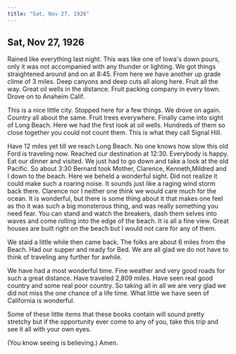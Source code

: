 ```yaml
---  
title: "Sat, Nov 27, 1926"  
---  
```

## Sat, Nov 27, 1926
Rained like everything last night. This was like one of Iowa's down pours, only it was not accompanied with any thunder or lighting. We got things straightened around and on at 8:45. From here we have another up grade clime of 3 miles. Deep canyons and deep cuts all along here. Fruit all the way. Great oil wells in the distance. Fruit packing company in every town. Drove on to Anaheim Calif.

This is a nice little city. Stopped here for a few things. We drove on again. Country all about the same. Fruit trees everywhere. Finally came into sight of Long Beach. Here we had the first look at oil wells. Hundreds of them so close together you could not count them. This is what they call Signal Hill. 

Have 12 miles yet till we reach Long Beach. No one knows how slow this old Ford is traveling now. Reached our destination at 12:30. Everybody is happy. Eat our dinner and visited. We just had to go down and take a look at the old Pacific. So about 3:30 Bernard took Mother, Clarence, Kenneth,Mildred and I down to the beach. Here we beheld a wonderful sight. Did not realize it could make such a roaring noise. It sounds just like a raging wind storm back there. Clarence nor I neither one think we would care much for the ocean. It is wonderful, but there is some thing about it that makes one feel as tho it was such a big monsterous thing, and was really something you need fear. You can stand and watch the breakers, dash them selves into waves and come rolling into the edge of the beach. It is all a fine view. Great houses are built right on the beach but I would not care for any of them.

We staid a little while then came back. The folks are about 6 miles from the Beach. Had our supper and ready for Bed. We are all glad we do not have to think of traveling any further for awhile.

We have had a most wonderful time. Fine weather and very good roads for such a great distance. Have traveled 2,809 miles. Have seen real good country and some real poor country. So taking all in all we are very glad we did not miss the one chance of a life time. What little we have seen of California is wonderful. 

Some of these little items that these books contain will sound pretty stretchy but if the opportunity ever come to any of you, take this trip and see it all with your own eyes.

(You know seeing is believing.) Amen.

